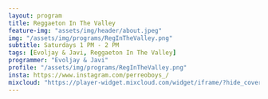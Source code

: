 ```yaml
---
layout: program
title: Reggaeton In The Valley
feature-img: "assets/img/header/about.jpeg"
img: "/assets/img/programs/RegInTheValley.png"
subtitle: Saturdays 1 PM - 2 PM
tags: [Evoljay & Javi, Reggaeton In The Valley]
programmer: "Evoljay & Javi"
profile: "/assets/img/programs/RegInTheValley.png"
insta: https://www.instagram.com/perreoboys_/
mixcloud: "https://player-widget.mixcloud.com/widget/iframe/?hide_cover=1&feed=%2Ftropicofm%2Fplaylists%2Freggaeton-in-the-valley%2F"
---
```

